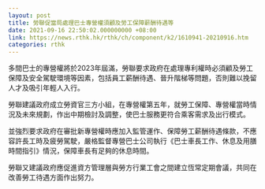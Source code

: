 ```yaml
---
layout: post
title: 勞聯促當局處理巴士專營權須顧及勞工保障薪酬待遇等
date: 2021-09-16 22:50:02.000000000 +08:00
link: https://news.rthk.hk/rthk/ch/component/k2/1610941-20210916.htm
categories: rthk
---
```


多間巴士的專營權將於2023年屆滿，勞聯要求政府在處理專利權時必須顧及勞工保障及安全駕駛環境等因素，包括員工薪酬待遇、晉升階梯等問題，否則難以挽留人才及吸引年輕人入行。

勞聯建議政府成立勞資官三方小組，在專營權第五年，就勞工保障、專營權當時情況及未來規劃，作出中期檢討及調整，使巴士服務更符合乘客需求及出行模式。

並強烈要求政府在審批新專營權時應加入監管運作、保障勞工薪酬待遇條款，不應容許長工時及疲勞駕駛，嚴格監督專營巴士公司執行《巴士車長工作、休息及用膳時間指引》情況，保障車長有足夠的休息時間。

勞聯又建議政府應促進資方管理層與勞方行業工會之間建立恆常定期會議，共同在改善勞工待遇方面作出努力。
